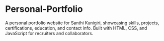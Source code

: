 # Personal-Portfolio
A personal portfolio website for Santhi Kunigiri, showcasing skills, projects, certifications, education, and contact info. Built with HTML, CSS, and JavaScript for recruiters and collaborators.
